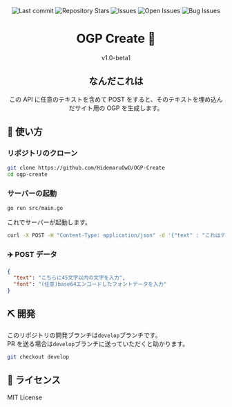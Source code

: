 <div align="center">

![Last commit](https://img.shields.io/github/last-commit/HidemaruOwO/ogp-generate-api?style=flat-square)
![Repository Stars](https://img.shields.io/github/stars/HidemaruOwO/ogp-generate-api?style=flat-square)
![Issues](https://img.shields.io/github/issues/HidemaruOwO/ogp-generate-api?style=flat-square)
![Open Issues](https://img.shields.io/github/issues-raw/HidemaruOwO/ogp-generate-api?style=flat-square)
![Bug Issues](https://img.shields.io/github/issues/HidemaruOwO/ogp-generate-api/bug?style=flat-square)

# OGP Create 🔖

v1.0-beta1

## なんだこれは

この API に任意のテキストを含めて POST をすると、そのテキストを埋め込んだサイト用の OGP を生成します。

</div>

## 🚀 使い方

### リポジトリのクローン

```bash
git clone https://github.com/HidemaruOwO/OGP-Create
cd ogp-create
```

### サーバーの起動

```bash
go run src/main.go
```

これでサーバーが起動します。

```bash
curl -X POST -H "Content-Type: application/json" -d '{"text" : "これはテストです"}' http://127.0.0.1:3090/generate
```

### ✈️ POST データ

```json
{
  "text": "こちらに45文字以内の文字を入力",
  "font": "(任意)base64エンコードしたフォントデータを入力"
}
```

## ⛏️ 開発

このリポジトリの開発ブランチは`develop`ブランチです。<br/>
PR を送る場合は`develop`ブランチに送っていただくと助かります。

```bash
git checkout develop
```

## 📜 ライセンス

MIT License

